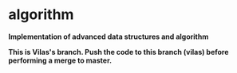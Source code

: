 algorithm
===========================

<b>Implementation of advanced data structures and algorithm</b>

<b>This is Vilas's branch. Push the code to this branch (vilas) before performing a merge to master.</b>
